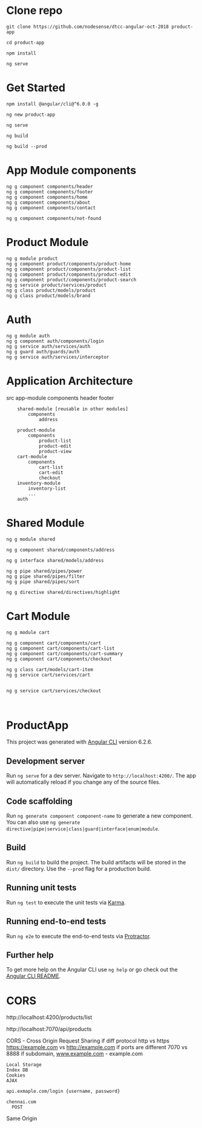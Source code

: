 # Clone repo

```
git clone https://github.com/nodesense/dtcc-angular-oct-2018 product-app

cd product-app

npm install

ng serve
```

# Get Started

```
npm install @angular/cli@^6.0.0 -g 

ng new product-app

ng serve

ng build

ng build --prod
```

# App Module components

```
ng g component components/header
ng g component components/footer
ng g component components/home
ng g component components/about
ng g component components/contact

ng g component components/not-found
```

# Product Module

```
ng g module product
ng g component product/components/product-home
ng g component product/components/product-list
ng g component product/components/product-edit
ng g component product/components/product-search
ng g service product/services/product
ng g class product/models/product
ng g class product/models/brand
```

# Auth

```
ng g module auth
ng g component auth/components/login
ng g service auth/services/auth
ng g guard auth/guards/auth
ng g service auth/services/interceptor
```


# Application Architecture

src
    app-module
        components
            header
            footer

        shared-module [reusable in other modules]
            components
                address
                
        product-module
            components
                product-list
                product-edit
                product-view
        cart-module
            components
                cart-list
                cart-edit
                checkout
        inventory-module        
            inventory-list
            ...
        auth


# Shared Module

```
ng g module shared

ng g component shared/components/address

ng g interface shared/models/address

ng g pipe shared/pipes/power
ng g pipe shared/pipes/filter
ng g pipe shared/pipes/sort

ng g directive shared/directives/highlight

```

# Cart Module

```
ng g module cart

ng g component cart/components/cart
ng g component cart/components/cart-list
ng g component cart/components/cart-summary
ng g component cart/components/checkout

ng g class cart/models/cart-item
ng g service cart/services/cart


ng g service cart/services/checkout



```

# ProductApp

This project was generated with [Angular CLI](https://github.com/angular/angular-cli) version 6.2.6.

## Development server

Run `ng serve` for a dev server. Navigate to `http://localhost:4200/`. The app will automatically reload if you change any of the source files.

## Code scaffolding

Run `ng generate component component-name` to generate a new component. You can also use `ng generate directive|pipe|service|class|guard|interface|enum|module`.

## Build

Run `ng build` to build the project. The build artifacts will be stored in the `dist/` directory. Use the `--prod` flag for a production build.

## Running unit tests

Run `ng test` to execute the unit tests via [Karma](https://karma-runner.github.io).

## Running end-to-end tests

Run `ng e2e` to execute the end-to-end tests via [Protractor](http://www.protractortest.org/).

## Further help

To get more help on the Angular CLI use `ng help` or go check out the [Angular CLI README](https://github.com/angular/angular-cli/blob/master/README.md).


# CORS

http://localhost:4200/products/list

http://localhost:7070/api/products

CORS  - Cross Origin Request Sharing
    if diff protocol http vs https https://example.com vs http://example.com
    if ports are different 7070 vs 8888
    if subdomain,   www.example.com         - example.com


    Local Storage
    Index DB
    Cookies
    AJAX

    api.exmaple.com/login {username, password}

    chennai.com
      POST


Same Origin